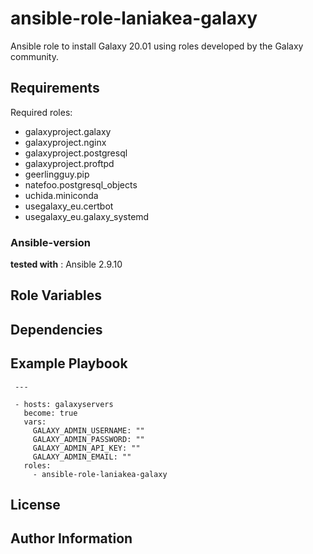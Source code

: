 ansible-role-laniakea-galaxy
============================

Ansible role to install Galaxy 20.01 using roles developed by the Galaxy community.


Requirements
------------

Required roles:
 
- galaxyproject.galaxy
- galaxyproject.nginx
- galaxyproject.postgresql
- galaxyproject.proftpd
- geerlingguy.pip
- natefoo.postgresql_objects
- uchida.miniconda
- usegalaxy_eu.certbot
- usegalaxy_eu.galaxy_systemd

### Ansible-version

**tested with** : Ansible 2.9.10

Role Variables
--------------


Dependencies
------------


Example Playbook
----------------

     ---
     
     - hosts: galaxyservers
       become: true
       vars:
         GALAXY_ADMIN_USERNAME: ""
         GALAXY_ADMIN_PASSWORD: ""
         GALAXY_ADMIN_API_KEY: ""
         GALAXY_ADMIN_EMAIL: ""
       roles:
         - ansible-role-laniakea-galaxy



License
-------


Author Information
------------------

